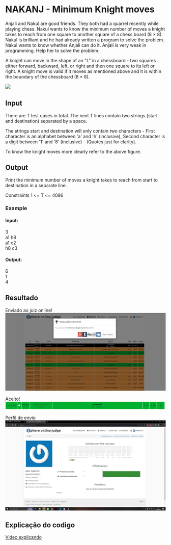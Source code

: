 
# NAKANJ - Minimum Knight moves

Anjali and Nakul are good friends. They both had a quarrel recently while playing chess. Nakul wants to know the minimum number of moves a knight takes to reach from one square to another square of a chess board (8 × 8). Nakul is brilliant and he had already written a program to solve the problem. Nakul wants to know whether Anjali can do it. Anjali is very weak in programming. Help her to solve the problem.

A knight can move in the shape of an "L" in a chessboard - two squares either forward, backward, left, or right and then one square to its left or right. A knight move is valid if it moves as mentioned above and it is within the boundary of the chessboard (8 × 8).

![](https://www.spoj.com/content/francky:knight)

## Input
There are T test cases in total. The next T lines contain two strings (start and destination) separated by a space.

The strings start and destination will only contain two characters - First character is an alphabet between 'a' and 'h' (inclusive), Second character is a digit between '1' and '8' (inclusive) - (Quotes just for clarity).

To know the knight moves more clearly refer to the above figure.

## Output

Print the minimum number of moves a knight takes to reach from start to destination in a separate line.

Constraints
1 <= T <= 4096

### Example  
#### Input:  
3  
a1 h8  
a1 c2  
h8 c3  
#### Output:  
6  
1  
4  
## Resultado

Enviado ao juiz online!
![](../Assets/Cavalo/CavaloAccepted.png)

Aceito!
![](../Assets/Cavalo/idSubmissao.png)

Perfil de envio
![](../Assets/Cavalo/perfilSpoj.png)

## Explicação do codigo

[Video explicando](../Assets/Cavalo/ExplicaCodCavalo.mkv)